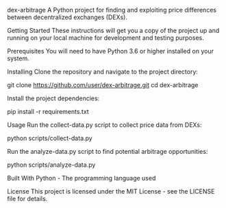dex-arbitrage
A Python project for finding and exploiting price differences between decentralized exchanges (DEXs).

Getting Started
These instructions will get you a copy of the project up and running on your local machine for development and testing purposes.

Prerequisites
You will need to have Python 3.6 or higher installed on your system.

Installing
Clone the repository and navigate to the project directory:


git clone https://github.com/user/dex-arbitrage.git
cd dex-arbitrage


Install the project dependencies:

pip install -r requirements.txt


Usage
Run the collect-data.py script to collect price data from DEXs:

python scripts/collect-data.py


Run the analyze-data.py script to find potential arbitrage opportunities:

python scripts/analyze-data.py


Built With
Python - The programming language used

License
This project is licensed under the MIT License - see the LICENSE file for details.
